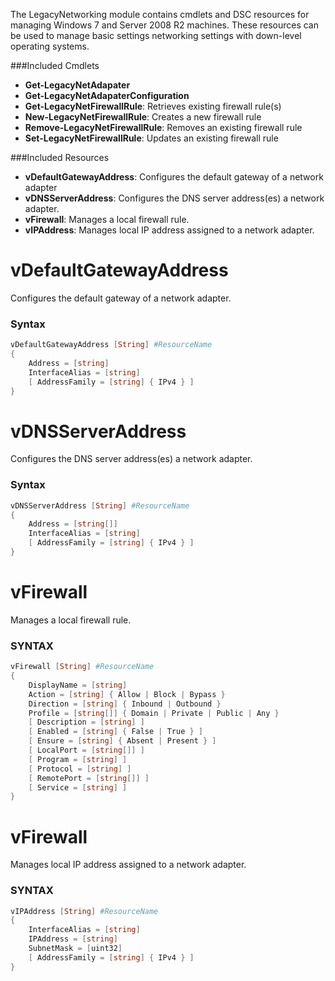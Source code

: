 The LegacyNetworking module contains cmdlets and DSC resources for managing Windows 7 and Server 2008 R2 machines.
These resources can be used to manage basic settings networking settings with down-level operating systems.

###Included Cmdlets
* **Get-LegacyNetAdapater**
* **Get-LegacyNetAdapaterConfiguration**
* **Get-LegacyNetFirewallRule**: Retrieves existing firewall rule(s)
* **New-LegacyNetFirewallRule**: Creates a new firewall rule 
* **Remove-LegacyNetFirewallRule**: Removes an existing firewall rule
* **Set-LegacyNetFirewallRule**: Updates an existing firewall rule

###Included Resources
* **vDefaultGatewayAddress**: Configures the default gateway of a network adapter
* **vDNSServerAddress**: Configures the DNS server address(es) a network adapter.
* **vFirewall**: Manages a local firewall rule.
* **vIPAddress**: Manages local IP address assigned to a network adapter.

vDefaultGatewayAddress
======================
Configures the default gateway of a network adapter.
### Syntax
```powershell
vDefaultGatewayAddress [String] #ResourceName
{
    Address = [string]
    InterfaceAlias = [string]
    [ AddressFamily = [string] { IPv4 } ]
}
```

vDNSServerAddress
=================
Configures the DNS server address(es) a network adapter.
### Syntax
```powershell
vDNSServerAddress [String] #ResourceName
{
    Address = [string[]]
    InterfaceAlias = [string]
    [ AddressFamily = [string] { IPv4 } ]
}
```

vFirewall
=========
Manages a local firewall rule.
### SYNTAX
```powershell
vFirewall [String] #ResourceName
{
    DisplayName = [string]
    Action = [string] { Allow | Block | Bypass }
    Direction = [string] { Inbound | Outbound }
    Profile = [string[]] { Domain | Private | Public | Any }
    [ Description = [string] ]
    [ Enabled = [string] { False | True } ]
    [ Ensure = [string] { Absent | Present } ]
    [ LocalPort = [string[]] ]
    [ Program = [string] ]
    [ Protocol = [string] ]
    [ RemotePort = [string[]] ]
    [ Service = [string] ]
}
```

vFirewall
=========
Manages local IP address assigned to a network adapter.
### SYNTAX
```powershell
vIPAddress [String] #ResourceName
{
    InterfaceAlias = [string]
    IPAddress = [string]
    SubnetMask = [uint32]
    [ AddressFamily = [string] { IPv4 } ]
}
```
